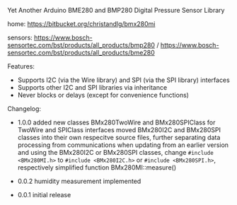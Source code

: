 Yet Another Arduino BME280 and BMP280 Digital Pressure Sensor Library

home: https://bitbucket.org/christandlg/bmx280mi

sensors: https://www.bosch-sensortec.com/bst/products/all_products/bmp280 / https://www.bosch-sensortec.com/bst/products/all_products/bme280 

Features:

- Supports I2C (via the Wire library) and SPI (via the SPI library) interfaces
- Supports other I2C and SPI libraries via inheritance
- Never blocks or delays (except for convenience functions)

Changelog:
- 1.0.0
	added new classes BMx280TwoWire and BMx280SPIClass for TwoWire and SPIClass interfaces
	moved BMx280I2C and BMx280SPI classes into their own respecitve source files, further separating data processing from communications
	when updating from an earlier version and using the BMx280I2C or BMx280SPI classes, change ```#include <BMx280MI.h>``` to ```#include <BMx280I2C.h>``` or ```#include <BMx280SPI.h>```, respectively
	simplified function BMx280MI::measure()

- 0.0.2
	humidity measurement implemented	

- 0.0.1
	initial release